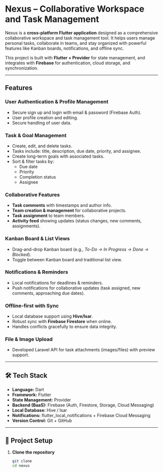 # Nexus – Collaborative Workspace and Task Management

Nexus is a **cross-platform Flutter application** designed as a comprehensive collaborative workspace and task management tool. It helps users manage personal tasks, collaborate in teams, and stay organized with powerful features like Kanban boards, notifications, and offline sync.

This project is built with **Flutter + Provider** for state management, and integrates with **Firebase** for authentication, cloud storage, and synchronization.

---

## Features

###  User Authentication & Profile Management
- Secure sign up and login with email & password (Firebase Auth).
- User profile creation and editing.
- Secure handling of user data.

###  Task & Goal Management
- Create, edit, and delete tasks.
- Tasks include: title, description, due date, priority, and assignee.
- Create long-term goals with associated tasks.
- Sort & filter tasks by:
    - Due date
    - Priority
    - Completion status
    - Assignee

###  Collaborative Features
- **Task comments** with timestamps and author info.
- **Team creation & management** for collaborative projects.
- **Task assignment** to team members.
- **Activity feed** showing updates (status changes, new comments, assignments).

### Kanban Board & List Views
- Drag-and-drop Kanban board (e.g., *To-Do → In Progress → Done → Blocked*).
- Toggle between Kanban board and traditional list view.

### Notifications & Reminders
- Local notifications for deadlines & reminders.
- Push notifications for collaborative updates (task assigned, new comments, approaching due dates).

### Offline-first with Sync
- Local database support using **Hive/Isar**.
- Robust sync with **Firebase Firestore** when online.
- Handles conflicts gracefully to ensure data integrity.

### File & Image Upload
- Developed Laravel API for task attachments (images/files) with preview support.

---

## 🛠 Tech Stack

- **Language:** Dart
- **Framework:** Flutter
- **State Management:** Provider
- **Backend (BaaS):** Firebase (Auth, Firestore, Storage, Cloud Messaging)
- **Local Database:** Hive / Isar
- **Notifications:** flutter_local_notifications + Firebase Cloud Messaging
- **Version Control:** Git + GitHub

---

## 📂 Project Setup

1. **Clone the repository**
   ```bash
   git clone 
   cd nexus
